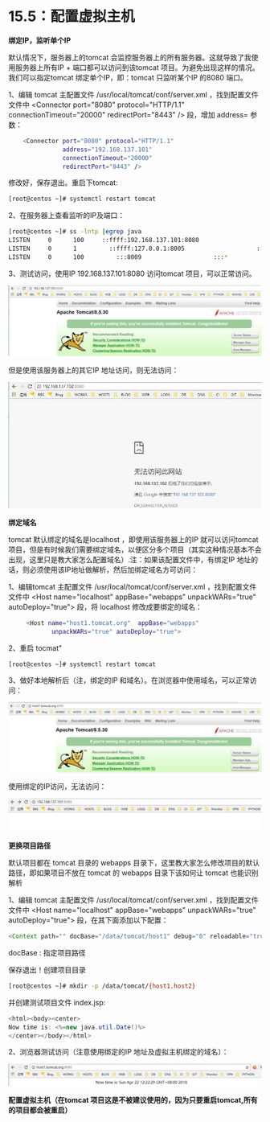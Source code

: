# 15.5：配置虚拟主机

**绑定IP，监听单个IP**

默认情况下，服务器上的tomcat 会监控服务器上的所有服务器。这就导致了我使用服务器上所有IP + 端口都可以访问到该tomcat 项目。为避免出现这样的情况。我们可以指定tomcat 绑定单个IP，即：tomcat 只监听某个IP 的8080 端口。

1、编辑 tomcat 主配置文件 /usr/local/tomcat/conf/server.xml ，找到配置文件文件中 &lt;Connector port="8080" protocol="HTTP/1.1" connectionTimeout="20000"  redirectPort="8443" /&gt;  段，增加 address= 参数：

```bash
    <Connector port="8080" protocol="HTTP/1.1"
               address="192.168.137.101"
               connectionTimeout="20000"
               redirectPort="8443" />
```

修改好，保存退出。重启下tomcat:

```bash
[root@centos ~]# systemctl restart tomcat
```

2、在服务器上查看监听的IP及端口：

```bash
[root@centos ~]# ss -lntp |egrep java
LISTEN     0      100     ::ffff:192.168.137.101:8080                    :::*                   users:(("java",pid=1942,fd=49))
LISTEN     0      1         ::ffff:127.0.0.1:8005                    :::*                   users:(("java",pid=1942,fd=70))
LISTEN     0      100         :::8009                    :::*                   users:(("java",pid=1942,fd=54))
```

3、测试访问，使用IP 192.168.137.101:8080 访问tomcat 项目，可以正常访问。

![](../.gitbook/assets/20180422002.jpg)

但是使用该服务器上的其它IP 地址访问，则无法访问：

![](../.gitbook/assets/20180422001.jpg)



**绑定域名**

tomcat 默认绑定的域名是localhost ，即使用该服务器上的IP 就可以访问tomcat 项目，但是有时候我们需要绑定域名，以便区分多个项目（其实这种情况基本不会出现，这里只是教大家怎么配置域名）.注：如果该配置文件中，有绑定IP 地址的话，则必须使用该IP地址做解析，然后加绑定域名方可访问：

1、编辑tomcat 主配置文件 /usr/local/tomcat/conf/server.xml ，找到配置文件文件中 &lt;Host name="localhost"  appBase="webapps"  unpackWARs="true" autoDeploy="true"&gt; 段，将 localhost 修改成要绑定的域名：

```bash
     <Host name="host1.tomcat.org"  appBase="webapps"
            unpackWARs="true" autoDeploy="true">
```

2、重启 tocmat"

```bash
[root@centos ~]# systemctl restart tomcat
```

3、做好本地解析后（注，绑定的IP 和域名）。在浏览器中使用域名，可以正常访问：

![](../.gitbook/assets/20180422003.jpg)

使用绑定的IP访问，无法访问：

![](../.gitbook/assets/20180422004.jpg)



**更换项目路径**

默认项目都在 tomcat 目录的 webapps 目录下，这里教大家怎么修改项目的默认路径，即如果项目不放在 tomcat 的 webapps 目录下该如何让 tomcat 也能识别解析

1、编辑 tomcat 主配置文件 /usr/local/tomcat/conf/server.xml ，找到配置文件文件中 &lt;Host name="localhost" appBase="webapps" unpackWARs="true" autoDeploy="true"&gt; 段，在其下面添加以下配置：

```java
<Context path="" docBase="/data/tomcat/host1" debug="0" reloadable="true" crossContext="true"/>
```

docBase : 指定项目路径

保存退出！创建项目目录

```bash
[root@centos ~]# mkdir -p /data/tomcat/{host1,host2}
```

并创建测试项目文件 index.jsp:

```java
<html><body><center>
Now time is: <%=new java.util.Date()%>
</center></body></html>
```

2、浏览器测试访问（注意使用绑定的IP 地址及虚拟主机绑定的域名）：

![](../.gitbook/assets/20180422005.jpg)



**配置虚拟主机（在tomcat 项目这是不被建议使用的，因为只要重启tomcat,所有的项目都会被重启）**

